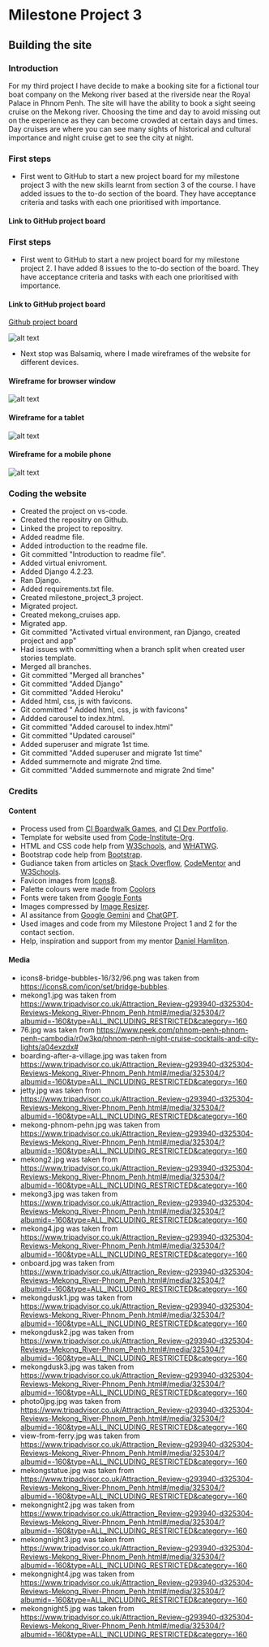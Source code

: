 # **Milestone Project 3** 

## Building the site

### Introduction

For my third project I have decide to make a booking site for a fictional tour boat company on the Mekong river based at the riverside near the Royal Palace in Phnom Penh. The site will have the ability to book a sight seeing cruise on the Mekong river. Choosing the time and day to avoid missing out on the experience as they can become crowded at certain days and times. Day cruises are where you can see many sights of historical and cultural importance and night cruise get to see the city at night.


### First steps

- First went to GitHub to start a new project board for my milestone project 3 with the new skills learnt from section 3 of the course. I have added  issues to the to-do section of the board. They have acceptance criteria and tasks with each one prioritised with importance.

#### Link to GitHub project board
### First steps

- First went to GitHub to start a new project board for my milestone project 2. I have added 8 issues to the to-do section of the board. They have acceptance criteria and tasks with each one prioritised with importance.

#### Link to GitHub project board

[Github project board](https://github.com/users/MrCCampbell/projects/8/views/1)

![alt text](static/readme_images/Screenshot%202025-08-04%20195723.png "Github project board")

- Next stop was Balsamiq, where I made wireframes of the website for different devices.

#### Wireframe for browser window

![alt text](static/readme_images/Screenshot%202025-08-03%20184835.png "Browser window")

#### Wireframe for a tablet

![alt text](static/readme_images/Screenshot%202025-08-03%20184750.png "Tablet window")

#### Wireframe for a mobile phone

![alt text](static/readme_images/Screenshot%202025-08-03%20184735.png "Mobile phone window")

### Coding the website

- Created the project on vs-code.
- Created the repositry on Github.
- Linked the project to repositry.
- Added readme file.
- Added introduction to the readme file. 
- Git committed "Introduction to readme file".
- Added virtual enivroment.
- Added Django 4.2.23.
- Ran Django.
- Added requirements.txt file.
- Created milestone_project_3 project.
- Migrated project.
- Created mekong_cruises app.
- Migrated app.
- Git committed "Activated virtual environment, ran Django, created project and app"
- Had issues with committing when a branch split when created user stories template.
- Merged all branches.
- Git committed "Merged all branches"
- Git committed "Added Django"
- Git committed "Added Heroku"
- Added html, css, js with favicons.
- Git committed " Added html, css, js with favicons"
- Addded carousel to index.html.
- Git committed "Added carousel to index.html"
- Git committed "Updated carousel"
- Added superuser and migrate 1st time.
- Git committed "Added superuser and migrate 1st time"
- Added summernote and migrate 2nd time.
- Git committed "Added summernote and migrate 2nd time"


### Credits

#### Content

- Process used from [CI Boardwalk Games](https://github.com/Code-Institute-Solutions/boardwalk-games-v1-sourcecode.git), and [CI Dev Portfolio](https://github.com/Code-Institute-Solutions/dev-portfolio.git).
- Template for website used from [Code-Institute-Org](https://github.com/Code-Institute-Org/ci-full-template).
- HTML and CSS code help from [W3Schools](https://www.w3schools.com/), and [WHATWG](https://whatwg.org/).
- Bootstrap code help from [Bootstrap](https://getbootstrap.com/).
- Gudiance taken from articles on [Stack Overflow](https://stackoverflow.com/), [CodeMentor](https://www.codementor.io/projects) and [W3Schools](https://www.w3schools.com/).
- Favicon images from [Icons8](https://www.icons8.com/).
- Palette colours were made from [Coolors](https://coolors.co/)
- Fonts were taken from [Google Fonts](https://fonts.google.com/)
- Images compressed by [Image Resizer](https://imageresizer.com/image-compressor).
- AI assitance from [Google Gemini](https://gemini.google.com) and [ChatGPT](https://chat.openai.com/).
- Used images and code from my Milestone Project 1 and 2 for the contact section.
- Help, inspiration and support from my mentor [Daniel Hamliton](https://github.com/dlhamilton).

#### Media

- icons8-bridge-bubbles-16/32/96.png was taken from https://icons8.com/icon/set/bridge-bubbles.
- mekong1.jpg was taken from https://www.tripadvisor.co.uk/Attraction_Review-g293940-d325304-Reviews-Mekong_River-Phnom_Penh.html#/media/325304/?albumid=-160&type=ALL_INCLUDING_RESTRICTED&category=-160
- 76.jpg was taken from https://www.peek.com/phnom-penh-phnom-penh-cambodia/r0w3kq/phnom-penh-night-cruise-cocktails-and-city-lights/a04exzdx#
- boarding-after-a-village.jpg was taken from https://www.tripadvisor.co.uk/Attraction_Review-g293940-d325304-Reviews-Mekong_River-Phnom_Penh.html#/media/325304/?albumid=-160&type=ALL_INCLUDING_RESTRICTED&category=-160
- jetty.jpg was taken from https://www.tripadvisor.co.uk/Attraction_Review-g293940-d325304-Reviews-Mekong_River-Phnom_Penh.html#/media/325304/?albumid=-160&type=ALL_INCLUDING_RESTRICTED&category=-160
- mekong-phnom-pehn.jpg was taken from https://www.tripadvisor.co.uk/Attraction_Review-g293940-d325304-Reviews-Mekong_River-Phnom_Penh.html#/media/325304/?albumid=-160&type=ALL_INCLUDING_RESTRICTED&category=-160
- mekong2.jpg was taken from https://www.tripadvisor.co.uk/Attraction_Review-g293940-d325304-Reviews-Mekong_River-Phnom_Penh.html#/media/325304/?albumid=-160&type=ALL_INCLUDING_RESTRICTED&category=-160
- mekong3.jpg was taken from https://www.tripadvisor.co.uk/Attraction_Review-g293940-d325304-Reviews-Mekong_River-Phnom_Penh.html#/media/325304/?albumid=-160&type=ALL_INCLUDING_RESTRICTED&category=-160
- mekong4.jpg was taken from https://www.tripadvisor.co.uk/Attraction_Review-g293940-d325304-Reviews-Mekong_River-Phnom_Penh.html#/media/325304/?albumid=-160&type=ALL_INCLUDING_RESTRICTED&category=-160
- onboard.jpg was taken from https://www.tripadvisor.co.uk/Attraction_Review-g293940-d325304-Reviews-Mekong_River-Phnom_Penh.html#/media/325304/?albumid=-160&type=ALL_INCLUDING_RESTRICTED&category=-160
- mekongdusk1.jpg was taken from https://www.tripadvisor.co.uk/Attraction_Review-g293940-d325304-Reviews-Mekong_River-Phnom_Penh.html#/media/325304/?albumid=-160&type=ALL_INCLUDING_RESTRICTED&category=-160
- mekongdusk2.jpg was taken from https://www.tripadvisor.co.uk/Attraction_Review-g293940-d325304-Reviews-Mekong_River-Phnom_Penh.html#/media/325304/?albumid=-160&type=ALL_INCLUDING_RESTRICTED&category=-160
- mekongdusk3.jpg was taken from https://www.tripadvisor.co.uk/Attraction_Review-g293940-d325304-Reviews-Mekong_River-Phnom_Penh.html#/media/325304/?albumid=-160&type=ALL_INCLUDING_RESTRICTED&category=-160
- photo0jpg.jpg was taken from https://www.tripadvisor.co.uk/Attraction_Review-g293940-d325304-Reviews-Mekong_River-Phnom_Penh.html#/media/325304/?albumid=-160&type=ALL_INCLUDING_RESTRICTED&category=-160
- view-from-ferry.jpg was taken from https://www.tripadvisor.co.uk/Attraction_Review-g293940-d325304-Reviews-Mekong_River-Phnom_Penh.html#/media/325304/?albumid=-160&type=ALL_INCLUDING_RESTRICTED&category=-160
- mekongstatue.jpg was taken from https://www.tripadvisor.co.uk/Attraction_Review-g293940-d325304-Reviews-Mekong_River-Phnom_Penh.html#/media/325304/?albumid=-160&type=ALL_INCLUDING_RESTRICTED&category=-160
- mekongnight2.jpg was taken from https://www.tripadvisor.co.uk/Attraction_Review-g293940-d325304-Reviews-Mekong_River-Phnom_Penh.html#/media/325304/?albumid=-160&type=ALL_INCLUDING_RESTRICTED&category=-160
- mekongnight3.jpg was taken from https://www.tripadvisor.co.uk/Attraction_Review-g293940-d325304-Reviews-Mekong_River-Phnom_Penh.html#/media/325304/?albumid=-160&type=ALL_INCLUDING_RESTRICTED&category=-160
- mekongnight4.jpg was taken from https://www.tripadvisor.co.uk/Attraction_Review-g293940-d325304-Reviews-Mekong_River-Phnom_Penh.html#/media/325304/?albumid=-160&type=ALL_INCLUDING_RESTRICTED&category=-160
- mekongnight5.jpg was taken from https://www.tripadvisor.co.uk/Attraction_Review-g293940-d325304-Reviews-Mekong_River-Phnom_Penh.html#/media/325304/?albumid=-160&type=ALL_INCLUDING_RESTRICTED&category=-160
